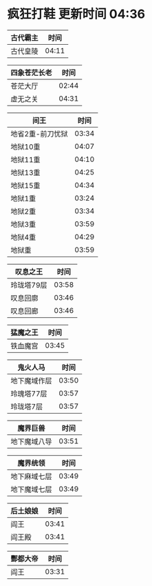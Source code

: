 # 疯狂打鞋 更新时间 04:36

| 古代霸主   | 时间    |
|--------|-------|
| 古代皇陵 | 04:11 |

| 四象苍茫长老   | 时间    |
|--------|-------|
| 苍茫大厅 | 02:44 |
| 虚无之关 | 04:31 |

| 间王   | 时间    |
|--------|-------|
| 地省2重-前刀忧狱 | 03:34 |
| 地狱10重 | 04:07 |
| 地狱11重 | 04:10 |
| 地狱13重 | 04:25 |
| 地狱15重 | 04:34 |
| 地狱1重 | 03:24 |
| 地狱2重 | 03:34 |
| 地狱3重 | 03:59 |
| 地狱4重 | 04:29 |
| 地狱重 | 03:59 |

| 叹息之王   | 时间    |
|--------|-------|
| 玲珑塔79层 | 03:58 |
| 叹息回廓 | 03:46 |
| 叹息回廊 | 03:46 |

| 猛魔之王   | 时间    |
|--------|-------|
| 铁血魔宫 | 03:45 |

| 鬼火人马   | 时间    |
|--------|-------|
| 地下魔域作层 | 03:50 |
| 玲瑰塔77层 | 03:57 |
| 玲珑塔7层 | 03:57 |

| 魔界巨兽   | 时间    |
|--------|-------|
| 地下魔域八导 | 03:51 |

| 魔界统领   | 时间    |
|--------|-------|
| 地下麻域七层 | 03:49 |
| 地下魔域七层 | 03:49 |

| 后土娘娘   | 时间    |
|--------|-------|
| 阎王 | 03:41 |
| 阎王殿 | 03:41 |

| 酆都大帝   | 时间    |
|--------|-------|
| 阎王 | 03:31 |